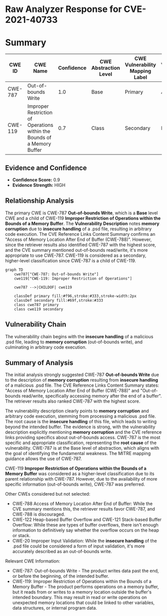 # Raw Analyzer Response for CVE-2021-40733

# Summary
| CWE ID | CWE Name | Confidence | CWE Abstraction Level | CWE Vulnerability Mapping Label | CWE-Vulnerability Mapping Notes |
|---|---|---|---|---|---|
| CWE-787 | Out-of-bounds Write | 1.0 | Base | Primary | Allowed |
| CWE-119 | Improper Restriction of Operations within the Bounds of a Memory Buffer | 0.7 | Class | Secondary | Discouraged |

## Evidence and Confidence

*   **Confidence Score:** 0.9
*   **Evidence Strength:** HIGH

## Relationship Analysis
The primary CWE is CWE-787 **Out-of-bounds Write**, which is a **Base** level CWE and a child of CWE-119 **Improper Restriction of Operations within the Bounds of a Memory Buffer**. The **Vulnerability Description** notes **memory corruption** due to **insecure handling** of a .psd file, resulting in arbitrary code execution. The CVE Reference Links Content Summary confirms an "Access of Memory Location After End of Buffer (CWE-788)". However, since the retriever results also identified CWE-787 with the highest score, and the CVE summary mentioned out-of-bounds read/write, it's more appropriate to use CWE-787. CWE-119 is considered as a secondary, higher-level classification since CWE-787 is a child of CWE-119.

```mermaid
graph TD
    cwe787["CWE-787: Out-of-bounds Write"]
    cwe119["CWE-119: Improper Restriction of Operations"]
    
    cwe787 -->|CHILDOF| cwe119
    
    classDef primary fill:#f96,stroke:#333,stroke-width:2px
    classDef secondary fill:#69f,stroke:#333
    class cwe787 primary
    class cwe119 secondary
```

## Vulnerability Chain
The vulnerability chain begins with the **insecure handling** of a malicious .psd file, leading to **memory corruption** (out-of-bounds write), and culminating in arbitrary code execution.

## Summary of Analysis
The initial analysis strongly suggested CWE-787 **Out-of-bounds Write** due to the description of **memory corruption** resulting from **insecure handling** of a malicious .psd file. The CVE Reference Links Content Summary states: "Access of Memory Location After End of Buffer (CWE-788)" and "Out-of-bounds read/write, specifically accessing memory after the end of a buffer". The retriever results also ranked CWE-787 with the highest score.

The vulnerability description clearly points to **memory corruption** and arbitrary code execution, stemming from processing a malicious .psd file. The root cause is the **insecure handling** of this file, which leads to writing beyond the intended buffer.
The evidence is strong, with the vulnerability description explicitly mentioning **memory corruption** and the CVE reference links providing specifics about out-of-bounds access. CWE-787 is the most specific and appropriate classification, representing the **root cause** of the vulnerability.
CWE-787 is at the Base level of abstraction, which aligns with the goal of identifying the fundamental weakness. The MITRE mapping guidance allows the use of CWE-787.

CWE-119 **Improper Restriction of Operations within the Bounds of a Memory Buffer** was considered as a higher-level classification due to its parent relationship with CWE-787. However, due to the availability of more specific information (out-of-bounds write), CWE-787 was preferred.

Other CWEs considered but not selected:

*   CWE-788 Access of Memory Location After End of Buffer: While the CVE summary mentions this, the retriever results favor CWE-787, and CWE-788 is discouraged.
*   CWE-122 Heap-based Buffer Overflow and CWE-121 Stack-based Buffer Overflow: While these are types of buffer overflows, there isn't enough information to definitively say whether the overflow occurs on the heap or stack.
*   CWE-20 Improper Input Validation: While the **insecure handling** of the .psd file could be considered a form of input validation, it's more accurately described as an out-of-bounds write.

Relevant CWE Information:
*   CWE-787: Out-of-bounds Write - The product writes data past the end, or before the beginning, of the intended buffer.
*   CWE-119: Improper Restriction of Operations within the Bounds of a Memory Buffer - The product performs operations on a memory buffer, but it reads from or writes to a memory location outside the buffer's intended boundary. This may result in read or write operations on unexpected memory locations that could be linked to other variables, data structures, or internal program data.